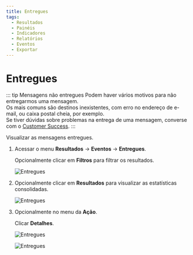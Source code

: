 ```yaml
---
title: Entregues
tags:
  - Resultados
  - Painéis
  - Indicadores
  - Relatórios
  - Eventos
  - Exportar
---
```


# Entregues

::: tip Mensagens não entregues
Podem haver vários motivos para não entregarmos uma mensagem.<br>
Os mais comuns são destinos inexistentes, com erro no endereço de e-mail, ou caixa postal cheia, por exemplo.<br>
Se tiver dúvidas sobre problemas na entrega de uma mensagem, converse com o [Customer Success](mailto:cs@phishx.io).
:::

Visualizar as mensagens entregues.

1. Acessar o menu **Resultados** -> **Eventos** -> **Entregues**.

   Opcionalmente clicar em **Filtros** para filtrar os resultados.

   ![Entregues](https://cdn.phishx.io/phishx-docs/images/phishx_results_events_delivered_02.webp)

2. Opcionalmente clicar em **Resultados** para visualizar as estatísticas consolidadas.

   ![Entregues](https://cdn.phishx.io/phishx-docs/images/phishx_results_events_delivered_01.webp)

3. Opcionalmente no menu da **Ação**.

   Clicar **Detalhes**.

   ![Entregues](https://cdn.phishx.io/phishx-docs/images/phishx_results_events_delivered_03.webp)

   ![Entregues](https://cdn.phishx.io/phishx-docs/images/phishx_results_events_delivered_04.webp)
